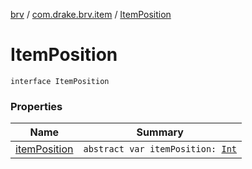[brv](../../index.md) / [com.drake.brv.item](../index.md) / [ItemPosition](./index.md)

# ItemPosition

`interface ItemPosition`

### Properties

| Name | Summary |
|---|---|
| [itemPosition](item-position.md) | `abstract var itemPosition: `[`Int`](https://kotlinlang.org/api/latest/jvm/stdlib/kotlin/-int/index.html) |
